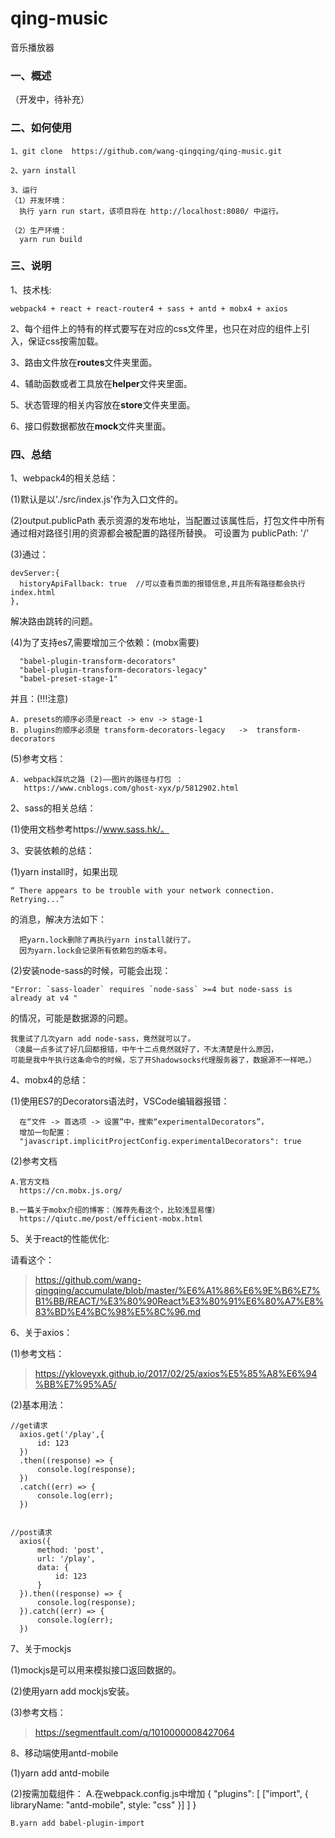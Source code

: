 # qing-music
音乐播放器

### 一、概述

  （开发中，待补充）

### 二、如何使用

    1、git clone  https://github.com/wang-qingqing/qing-music.git
    
    2、yarn install
        
    3、运行
    （1）开发环境：
      执行 yarn run start，该项目将在 http://localhost:8080/ 中运行。
      
    （2）生产环境：
      yarn run build


### 三、说明

1、技术栈:

    webpack4 + react + react-router4 + sass + antd + mobx4 + axios

2、每个组件上的特有的样式要写在对应的css文件里，也只在对应的组件上引入，保证css按需加载。

3、路由文件放在**routes**文件夹里面。

4、辅助函数或者工具放在**helper**文件夹里面。

5、状态管理的相关内容放在**store**文件夹里面。

6、接口假数据都放在**mock**文件夹里面。

### 四、总结
1、webpack4的相关总结：

  (1)默认是以'./src/index.js'作为入口文件的。

  (2)output.publicPath 
    表示资源的发布地址，当配置过该属性后，打包文件中所有通过相对路径引用的资源都会被配置的路径所替换。
    可设置为 publicPath: '/'

  (3)通过：

    devServer:{
      historyApiFallback: true  //可以查看页面的报错信息,并且所有路径都会执行index.html
    },

  解决路由跳转的问题。

  (4)为了支持es7,需要增加三个依赖：(mobx需要)
  
      "babel-plugin-transform-decorators"
      "babel-plugin-transform-decorators-legacy"
      "babel-preset-stage-1"

  并且：(!!!注意)
  
    A. presets的顺序必须是react -> env -> stage-1
    B. plugins的顺序必须是 transform-decorators-legacy   ->  transform-decorators

  (5)参考文档：

    A. webpack踩坑之路 (2)——图片的路径与打包 ：
       https://www.cnblogs.com/ghost-xyx/p/5812902.html


2、sass的相关总结：

  (1)使用文档参考https://www.sass.hk/。
 
3、安装依赖的总结：

  (1)yarn install时，如果出现

    “ There appears to be trouble with your network connection. Retrying...”
  的消息，解决方法如下：

      把yarn.lock删除了再执行yarn install就行了。
      因为yarn.lock会记录所有依赖包的版本号。

  (2)安装node-sass的时候，可能会出现：

    "Error: `sass-loader` requires `node-sass` >=4 but node-sass is already at v4 "

  的情况，可能是数据源的问题。

    我重试了几次yarn add node-sass，竟然就可以了。
    （凌晨一点多试了好几回都报错，中午十二点竟然就好了，不太清楚是什么原因，
    可能是我中午执行这条命令的时候，忘了开Shadowsocks代理服务器了，数据源不一样吧。）
  
4、mobx4的总结：

  (1)使用ES7的Decorators语法时，VSCode编辑器报错：

      在“文件 -> 首选项 -> 设置”中，搜索“experimentalDecorators”，
      增加一句配置：
      "javascript.implicitProjectConfig.experimentalDecorators": true

  (2)参考文档

    A.官方文档
      https://cn.mobx.js.org/

    B.一篇关于mobx介绍的博客：（推荐先看这个，比较浅显易懂）
      https://qiutc.me/post/efficient-mobx.html

5、关于react的性能优化:

  请看这个：

  >https://github.com/wang-qingqing/accumulate/blob/master/%E6%A1%86%E6%9E%B6%E7%B1%BB/REACT/%E3%80%90React%E3%80%91%E6%80%A7%E8%83%BD%E4%BC%98%E5%8C%96.md 
  
6、关于axios：

  (1)参考文档：
  >https://ykloveyxk.github.io/2017/02/25/axios%E5%85%A8%E6%94%BB%E7%95%A5/

  (2)基本用法：

    //get请求
      axios.get('/play',{
          id: 123
      })
      .then((response) => {
          console.log(response);
      })
      .catch((err) => {
          console.log(err);
      })


    //post请求
      axios({
          method: 'post',
          url: '/play',
          data: {
              id: 123
          }
      }).then((response) => {
          console.log(response);
      }).catch((err) => {
          console.log(err);
      })

7、关于mockjs

  (1)mockjs是可以用来模拟接口返回数据的。

  (2)使用yarn add mockjs安装。

  (3)参考文档：
  
  >https://segmentfault.com/q/1010000008427064

8、移动端使用antd-mobile

  (1)yarn add antd-mobile

  (2)按需加载组件：
    A.在webpack.config.js中增加
      {
        "plugins": [
          ["import", { libraryName: "antd-mobile", style: "css" }]
        ]
      }

    B.yarn add babel-plugin-import



